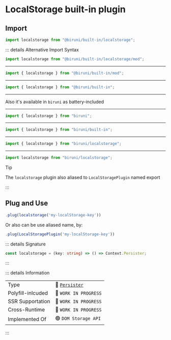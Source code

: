 # LocalStorage built-in plugin

## Import

```typescript
import localstorage from "@biruni/built-in/localstorage";
```

::: details Alternative Import Syntax

```typescript
import localstorage from "@biruni/built-in/localstorage/mod";
```

---

```typescript
import { localstorage } from "@biruni/built-in/mod";
```

---

```typescript
import { localstorage } from "@biruni/built-in";
```

---

Also it's available in `biruni` as battery-included

---

```typescript
import { localstorage } from "biruni";
```

---

```typescript
import { localstorage } from "biruni/built-in";
```

---

```typescript
import { localstorage } from "biruni/localstorage";
```

---

```typescript
import localstorage from "biruni/localstorage";
```

> [!tip]
> The `localstorage` plugin also aliased to `LocalStoragePlugin` named export

:::

## Plug and Use

```typescript
.plug(localstorage('my-localStorage-key'))
```

Or also can be use aliased name, by:

```typescript
.plug(LocalStoragePlugin('my-localStorage-key'))
```

::: details Signature

```typescript
const localstorage = (key: string) => () => Context.Persister;
```

:::

::: details Information

|                   |                                   |
| ----------------- | --------------------------------- |
| Type              | :jigsaw: [`Persister`](#)         |
| Polyfill-inlcuded | :construction: `WORK IN PROGRESS` |
| SSR Supportation  | :construction: `WORK IN PROGRESS` |
| Cross-Runtime     | :construction: `WORK IN PROGRESS` |
| Implemented Of    | :green_circle: `DOM Storage API`  |

:::
